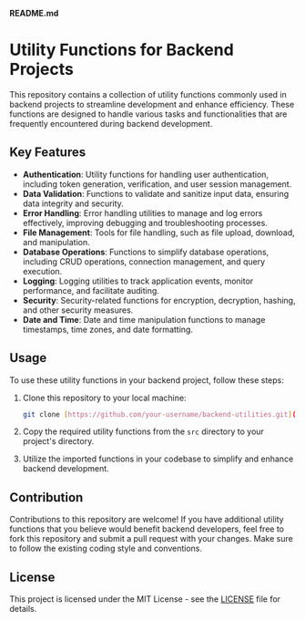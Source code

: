 **README.md**

# Utility Functions for Backend Projects

This repository contains a collection of utility functions commonly used in backend projects to streamline development and enhance efficiency. These functions are designed to handle various tasks and functionalities that are frequently encountered during backend development.

## Key Features

- **Authentication**: Utility functions for handling user authentication, including token generation, verification, and user session management.
- **Data Validation**: Functions to validate and sanitize input data, ensuring data integrity and security.
- **Error Handling**: Error handling utilities to manage and log errors effectively, improving debugging and troubleshooting processes.
- **File Management**: Tools for file handling, such as file upload, download, and manipulation.
- **Database Operations**: Functions to simplify database operations, including CRUD operations, connection management, and query execution.
- **Logging**: Logging utilities to track application events, monitor performance, and facilitate auditing.
- **Security**: Security-related functions for encryption, decryption, hashing, and other security measures.
- **Date and Time**: Date and time manipulation functions to manage timestamps, time zones, and date formatting.

## Usage

To use these utility functions in your backend project, follow these steps:

1. Clone this repository to your local machine:

   ```bash
   git clone [https://github.com/your-username/backend-utilities.git](https://github.com/prajjaldhar/JavaScript_utility_function)
   ```

2. Copy the required utility functions from the `src` directory to your project's directory.
   

3. Utilize the imported functions in your codebase to simplify and enhance backend development.

## Contribution

Contributions to this repository are welcome! If you have additional utility functions that you believe would benefit backend developers, feel free to fork this repository and submit a pull request with your changes. Make sure to follow the existing coding style and conventions.

## License

This project is licensed under the MIT License - see the [LICENSE](LICENSE) file for details.
